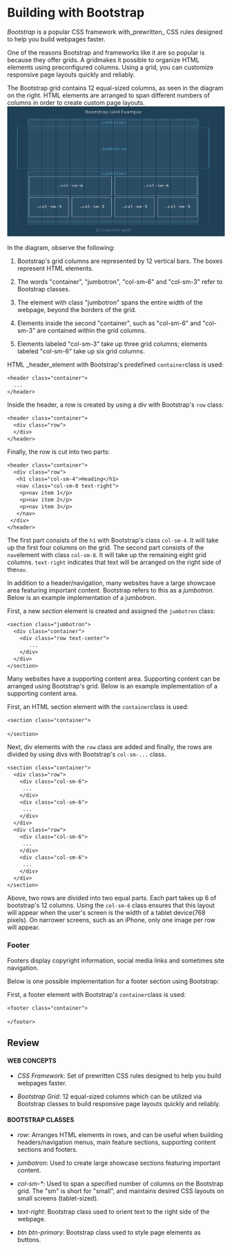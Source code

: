 # Building with Bootstrap

_Bootstrap_ is a popular CSS framework with_prewritten_ CSS rules designed to help you build webpages faster.

One of the reasons Bootstrap and frameworks like it are so popular is because they offer grids. A gridmakes it possible to organize HTML elements using preconfigured columns. Using a grid, you can customize responsive page layouts quickly and reliably.

The Bootstrap grid contains 12 equal-sized columns, as seen in the diagram on the right. HTML elements are arranged to span different numbers of columns in order to create custom page layouts.![](/jquery/bootstrap.png)

In the diagram, observe the following:

1. Bootstrap's grid columns are represented by 12 vertical bars. The boxes represent HTML elements.

2. The words "container", "jumbotron", "col-sm-6" and "col-sm-3" refer to Bootstrap classes.

3. The element with class "jumbotron" spans the entire width of the webpage, beyond the borders of the grid.

4. Elements inside the second "container", such as "col-sm-6" and "col-sm-3" are contained within the grid columns.

5. Elements labeled "col-sm-3" take up three grid columns; elements labeled "col-sm-6" take up six grid columns.


HTML \_header\_element with Bootstrap's predefined `container`class is used:

```
<header class="container">
  ...
</header>
```

Inside the header, a row is created by using a div with Bootstrap's `row` class:

```
<header class="container">
  <div class="row">
  </div> 
</header>
```

Finally, the row is cut into two parts:

```
<header class="container">
  <div class="row">
   <h1 class="col-sm-4">Heading</h1>
   <nav class="col-sm-8 text-right">
    <p>nav item 1</p>
    <p>nav item 2</p>
    <p>nav item 3</p>
   </nav> 
 </div>
</header>
```

The first part consists of the `h1` with Bootstrap's class `col-sm-4`. It will take up the first four columns on the grid. The second part consists of the `nav`element with class `col-sm-8`. It will take up the remaining eight grid columns. `text-right` indicates that text will be arranged on the right side of the`nav`.

In addition to a header\/navigation, many websites have a large showcase area featuring important content. Bootstrap refers to this as a _jumbotron_. Below is an example implementation of a jumbotron.

First, a new _section_ element is created and assigned the `jumbotron` class:

```
<section class="jumbotron">
  <div class="container">
    <div class="row text-center">
       ...
    </div>
  </div>
</section>
```

Many websites have a supporting content area. Supporting content can be arranged using Bootstrap's grid. Below is an example implementation of a supporting content area.

First, an HTML section element with the `container`class is used:

```
<section class="container">

</section>
```

Next, div elements with the `row` class are added and finally, the rows are divided by using divs with Bootstrap's `col-sm-...` class.

```
<section class="container">
  <div class="row">
    <div class="col-sm-6">
     ...
    </div>
    <div class="col-sm-6">
     ...
    </div>
  </div>
  <div class="row">
    <div class="col-sm-6">
     ...
    </div>
    <div class="col-sm-6">
     ...
    </div>
  </div>
</section>
```

Above, two rows are divided into two equal parts. Each part takes up 6 of bootstrap's 12 columns. Using the `col-sm-6` class ensures that this layout will appear when the user's screen is the width of a tablet device\(768 pixels\). On narrower screens, such as an iPhone, only one image per row will appear.

### Footer

Footers display copyright information, social media links and sometimes site navigation.

Below is one possible implementation for a footer section using Bootstrap:

First, a footer element with Bootstrap's `container`class is used:

```
<footer class="container">

</footer>
```





## Review



#### WEB CONCEPTS

* _CSS Framework_: Set of prewritten CSS rules designed to help you build webpages faster.

* _Bootstrap Grid_: 12 equal-sized columns which can be utilized via Bootstrap classes to build responsive page layouts quickly and reliably.


#### BOOTSTRAP CLASSES

* _row_: Arranges HTML elements in rows, and can be useful when building headers\/navigation menus, main feature sections, supporting content sections and footers.

* _jumbotron_: Used to create large showcase sections featuring important content.

* _col-sm-\*_: Used to span a specified number of columns on the Bootstrap grid. The "sm" is short for "small", and maintains desired CSS layouts on small screens \(tablet-sized\).

* _text-right_: Bootstrap class used to orient text to the right side of the webpage.

* _btn btn-primary_: Bootstrap class used to style page elements as buttons.


